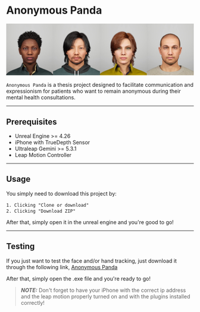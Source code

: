 # Anonymous Panda

![Metahumans used on the project](./4metahumans.jpg)

`Anonymous Panda` is a thesis project designed to facilitate communication and expressionism for patients who want to remain anonymous during their mental health consultations.

---

## Prerequisites

- Unreal Engine >= 4.26
- iPhone with TrueDepth Sensor
- Ultraleap Gemini >= 5.3.1
- Leap Motion Controller

---

## Usage

You simply need to download this project by:

    1. Clicking "Clone or download"
    2. Clicking "Download ZIP"

After that, simply open it in the unreal engine and you're good to go!

---

## Testing

If you just want to test the face and/or hand tracking, just download it through the following link, [Anonymous Panda](https://drive.google.com/file/d/1H4jWYfx_ht4MLTdJh3VENhw3I01xFUt5/view?usp=sharing)

After that, simply open the .exe file and you're ready to go!

> **_NOTE:_**  Don't forget to have your iPhone with the correct ip address and the leap motion properly turned on and with the plugins installed correctly!
